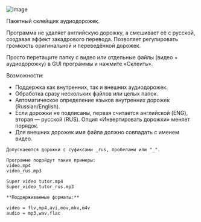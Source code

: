 ![image](https://github.com/user-attachments/assets/5bcefb75-1f02-4278-ba78-f7d7399549f8)

Пакетный склейщик аудиодорожек.

Программа не удаляет английскую дорожку, а смешивает её с русской, создавая эффект закадрового перевода. Позволяет регулировать громкость оригинальной и переведённой дорожек.

Просто перетащите папку с видео или отдельные файлы (видео + аудиодорожку) в GUI программы и нажмите «Склеить».

Возможности:
- Поддержка как внутренних, так и внешних аудиодорожек.
- Обработка сразу нескольких файлов или целых папок.
- Автоматическое определение языков внутренних дорожек (Russian/English).
- Если дорожки не подписаны, первая считается английской (ENG), вторая — русской (RUS). Опция «Инвертировать дорожки» меняет порядок.
- Для внешних дорожек имя файла должно совпадать с именем видео.

```
Допускаеются дорожки с суфиксами _rus, пробелами или "_".

Программе подойдут такие примеры:
video.mp4
video_rus.mp3

Super video tutor.mp4
Super_video_tutor_rus.mp3

```

```
**Поддерживаемые форматы:**

video = flv,mp4,avi,mov,mkv,m4v
audio = mp3,wav,flac
```
